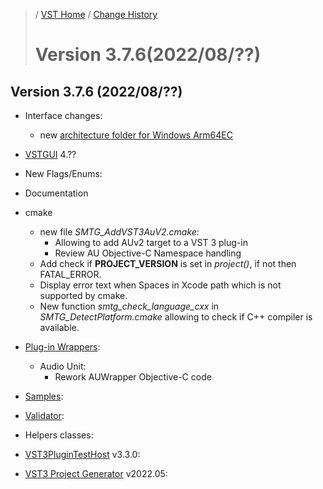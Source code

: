 >/ [VST Home](../) / [Change History](./Index.md)
>
># Version 3.7.6(2022/08/??)

## Version 3.7.6 (2022/08/??)

- Interface changes:
  - new [architecture folder for Windows Arm64EC](../Technical+Documentation/Locations+Format/Plugin+Format.html#for-the-windows-platform)
  
- [VSTGUI](../What+is+the+VST+3+SDK/VSTGUI.md) 4.??
  
- New Flags/Enums:

- Documentation

- cmake
  - new file *SMTG_AddVST3AuV2.cmake*:
    - Allowing to add AUv2 target to a VST 3 plug-in
    - Review AU Objective-C Namespace handling
  - Add check if **PROJECT_VERSION** is set in *project()*, if not then FATAL_ERROR.
  - Display error text when Spaces in Xcode path which is not supported by cmake.
  - New function *smtg_check_language_cxx* in *SMTG_DetectPlatform.cmake* allowing to check if C++ compiler is available.

- [Plug-in Wrappers](../What+is+the+VST+3+SDK/Wrappers/Index.md):
  - Audio Unit:
    - Rework AUWrapper Objective-C code  

- [Samples](../What+is+the+VST+3+SDK/Plug-in+Examples.md):

- [Validator](../What+is+the+VST+3+SDK/Index.md#validator-command-line):

- Helpers classes:

- [VST3PluginTestHost](../What+is+the+VST+3+SDK/Plug-in+Test+Host.md) v3.3.0:

- [VST3 Project Generator](../What+is+the+VST+3+SDK/Project+Generator.md) v2022.05:
